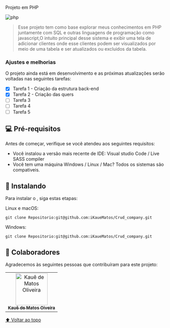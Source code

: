 Projeto em PHP


<img src="https://becode.com.br/wp-content/uploads/2017/09/php-post-1.png" alt="php">

> Esse projeto tem como base explorar meus conhecimentos em PHP  juntamente com SQL e outras linguagens de programação como javascript,O intuito principal desse sistema e exibir uma tela de adicionar clientes onde esse clientes podem ser visualizados por meio de uma tabela e ser atualizados ou excluidos da tabela. 

### Ajustes e melhorias

O projeto ainda está em desenvolvimento e as próximas atualizações serão voltadas nas seguintes tarefas:

- [x] Tarefa 1 - Criação da estrutura back-end
- [x] Tarefa 2 - Criação das quers
- [ ] Tarefa 3
- [ ] Tarefa 4
- [ ] Tarefa 5

## 💻 Pré-requisitos

Antes de começar, verifique se você atendeu aos seguintes requisitos:
* Você instalou a versão mais recente de IDE: Visual studio Code / Live SASS compiler
* Você tem uma máquina Windows / Linux / Mac? Todos os sistemas são compativeis.


## 🚀 Instalando <Crud-company>

Para instalar o <Crud-company>, siga estas etapas:

Linux e macOS:
```
git clone Repositorio:git@github.com:iKaueMatos/Crud_company.git
```

Windows:
```
git clone Repositorio:git@github.com:iKaueMatos/Crud_company.git
```

## 🤝 Colaboradores

Agradecemos às seguintes pessoas que contribuíram para este projeto:

<table>
  <tr>
    <td align="center">
      <a href="#">
        <img src="https://avatars.githubusercontent.com/u/98132837?v=4" width="100px;" alt="Kauê de Matos Oliveira"/><br>
        <sub>
          <b>Kauê de Matos Oiveira</b>
        </sub>
      </a>
    </td>
 </tr>
</table>


[⬆ Voltar ao topo](#Projects-javascript)<br>
